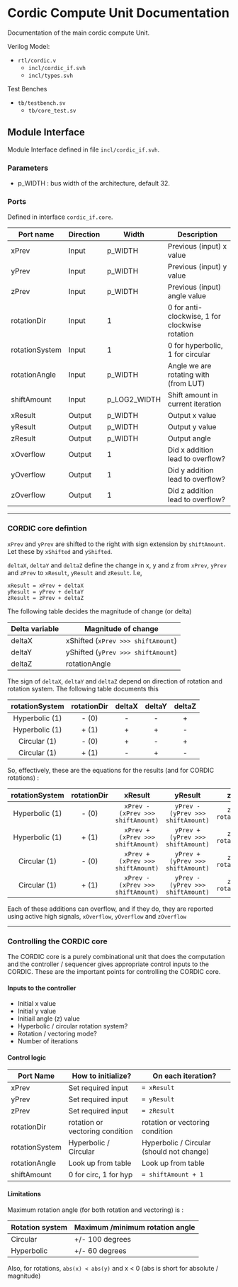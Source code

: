 
# Cordic Compute Unit Documentation

Documentation of the main cordic compute Unit.

Verilog Model:

- `rtl/cordic.v`
    - `incl/cordic_if.svh`
    - `incl/types.svh`

Test Benches

- `tb/testbench.sv`
    - `tb/core_test.sv`

## Module Interface

Module Interface defined in file `incl/cordic_if.svh`. 

### Parameters

- p_WIDTH : bus width of the architecture, default 32.

### Ports

Defined in interface `cordic_if.core`.

| Port name     | Direction | Width     | Description
|---            |---        |---        |---
| xPrev         | Input     | p_WIDTH   | Previous (input) x value
| yPrev         | Input     | p_WIDTH   | Previous (input) y value
| zPrev         | Input     | p_WIDTH   | Previous (input) angle value
| rotationDir   | Input     | 1         | 0 for anti-clockwise, 1 for clockwise rotation
| rotationSystem | Input    | 1         | 0 for hyperbolic, 1 for circular
| rotationAngle | Input     | p_WIDTH   | Angle we are rotating with (from LUT)
| shiftAmount   | Input | p_LOG2_WIDTH  | Shift amount in current iteration
| xResult       | Output    | p_WIDTH   | Output x value
| yResult       | Output    | p_WIDTH   | Output y value
| zResult       | Output    | p_WIDTH   | Output angle 
| xOverflow     | Output    | 1         | Did x addition lead to overflow?
| yOverflow     | Output    | 1         | Did y addition lead to overflow?
| zOverflow     | Output    | 1         | Did z addition lead to overflow?

---

### CORDIC core defintion

```xPrev``` and ```yPrev``` are shifted to the right with sign extension by ```shiftAmount```. Let these by ```xShifted``` and ```yShifted```. 

```deltaX```, ```deltaY``` and ```deltaZ``` define the change in x, y and z from ```xPrev```, ```yPrev``` and ```zPrev``` to ```xResult```, ```yResult``` and ```zResult```. I.e,

```
xResult = xPrev + deltaX
yResult = yPrev + deltaY
zResult = zPrev + deltaZ
```

The following table decides the magnitude of change (or delta)

| Delta variable    | Magnitude of change   |
|---                |---                    |
| deltaX            | xShifted (```xPrev >>> shiftAmount```) |
| deltaY            | yShifted (```yPrev >>> shiftAmount```) |
| deltaZ            | rotationAngle         |

The sign of ```deltaX```, ```deltaY``` and ```deltaZ``` depend on direction of rotation and rotation system. The following table documents this

| rotationSystem    | rotationDir   | deltaX    | deltaY    | deltaZ        |  
|:---:              |:---:          |:---:|:---:|:---:|
| Hyperbolic (1)    | - (0)         | - | - | + |
| Hyperbolic (1)    | + (1)         | + | + | - |
| Circular (1)      | - (0)         | + | - | + |
| Circular (1)      | + (1)         | - | + | - |

So, effectively, these are the equations for the results (and for CORDIC rotations) :

| rotationSystem    | rotationDir   | xResult   | yResult   | zResult   |  
|:---:              |:---:          |:---:|:---:|:---:|
| Hyperbolic (1)    | - (0)         | ```xPrev - (xPrev >>> shiftAmount)``` | ```yPrev - (yPrev >>> shiftAmount)``` | ```zPrev + rotationAngle``` |
| Hyperbolic (1)    | + (1)         | ```xPrev + (xPrev >>> shiftAmount)``` | ```yPrev + (yPrev >>> shiftAmount)``` | ```zPrev - rotationAngle``` |
| Circular (1)      | - (0)         | ```xPrev + (xPrev >>> shiftAmount)``` | ```yPrev + (yPrev >>> shiftAmount)``` | ```zPrev - rotationAngle``` |
| Circular (1)      | + (1)         | ```xPrev - (xPrev >>> shiftAmount)``` | ```yPrev - (yPrev >>> shiftAmount)``` | ```zPrev + rotationAngle``` |

Each of these additions can overflow, and if they do, they are reported using active high signals, ```xOverflow```, ```yOverflow``` and ```zOverflow```

---

### Controlling the CORDIC core

The CORDIC core is a purely combinational unit that does the computation and the controller / sequencer gives appropriate control inputs to the CORDIC. These are the important points for controlling the CORDIC core.

#### Inputs to the controller

- Initial x value
- Initial y value
- Initiail angle (z) value
- Hyperbolic / circular rotation system?
- Rotation / vectoring mode?
- Number of iterations

#### Control logic

| Port Name     | How to initialize?    | On each iteration?    |
|---            |---                    |---                    |
| xPrev         | Set required input    | ```= xResult```       |
| yPrev         | Set required input    | ```= yResult```       |
| zPrev         | Set required input    | ```= zResult```       |
| rotationDir   | rotation or vectoring condition | rotation or vectoring condition |
| rotationSystem | Hyperbolic / Circular | Hyperbolic / Circular (should not change) |
| rotationAngle | Look up from table    | Look up from table    |
| shiftAmount   | 0 for circ, 1 for hyp | ```= shiftAmount + 1``` |

#### Limitations

Maximum rotation angle (for both rotation and vectoring) is :

| Rotation system   | Maximum /minimum rotation angle       |
|---                |--- |
| Circular          | +/- 100 degrees                       |
| Hyperbolic        | +/- 60 degrees                        |

Also, for rotations, ```abs(x) < abs(y)``` and x < 0 (abs is short for absolute / magnitude)
